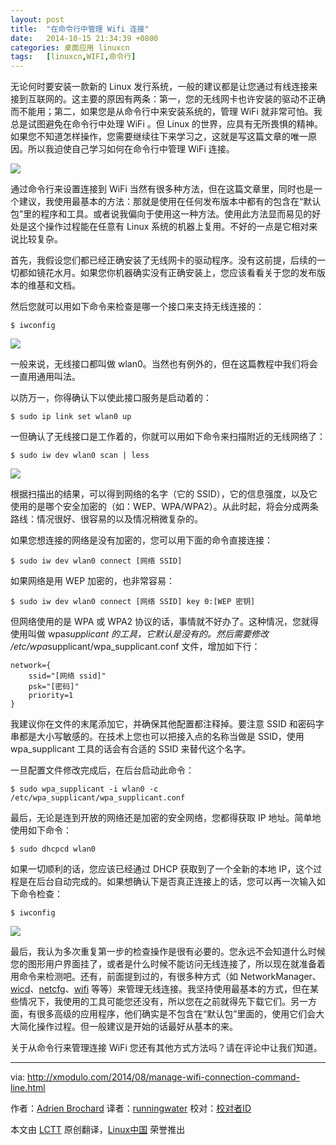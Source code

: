 ```yaml
---
layout: post
title:	"在命令行中管理 Wifi 连接"
date:	2014-10-15 21:34:39 +0800 
categories:	桌面应用 linuxcn 
tags:	[linuxcn,WIFI,命令行]
---
```



无论何时要安装一款新的 Linux 发行系统，一般的建议都是让您通过有线连接来接到互联网的。这主要的原因有两条：第一，您的无线网卡也许安装的驱动不正确而不能用；第二，如果您是从命令行中来安装系统的，管理 WiFi 就非常可怕。我总是试图避免在命令行中处理 WiFi 。但 Linux 的世界，应具有无所畏惧的精神。如果您不知道怎样操作，您需要继续往下来学习之，这就是写这篇文章的唯一原因。所以我迫使自己学习如何在命令行中管理 WiFi 连接。


![](/Asserts/Images//attachment/album/201410/15/213452kymvmph5phl9ljjl.png)


通过命令行来设置连接到 WiFi 当然有很多种方法，但在这篇文章里，同时也是一个建议，我使用最基本的方法：那就是使用在任何发布版本中都有的包含在“默认包”里的程序和工具。或者说我偏向于使用这一种方法。使用此方法显而易见的好处是这个操作过程能在任意有 Linux 系统的机器上复用。不好的一点是它相对来说比较复杂。


首先，我假设您们都已经正确安装了无线网卡的驱动程序。没有这前提，后续的一切都如镜花水月。如果您你机器确实没有正确安装上，您应该看看关于您的发布版本的维基和文档。


然后您就可以用如下命令来检查是哪一个接口来支持无线连接的：



```
$ iwconfig

```

![](/Asserts/Images//attachment/album/201410/15/213057mpwiw9pw9fsipws4.jpg)


一般来说，无线接口都叫做 wlan0。当然也有例外的，但在这篇教程中我们将会一直用通用叫法。


以防万一，你得确认下以使此接口服务是启动着的：



```
$ sudo ip link set wlan0 up

```

一但确认了无线接口是工作着的，你就可以用如下命令来扫描附近的无线网络了：



```
$ sudo iw dev wlan0 scan | less 

```

![](/Asserts/Images//attachment/album/201410/15/213457euqbiqibebezo0yu.jpg)


根据扫描出的结果，可以得到网络的名字（它的 SSID），它的信息强度，以及它使用的是哪个安全加密的（如：WEP、WPA/WPA2）。从此时起，将会分成两条路线：情况很好、很容易的以及情况稍微复杂的。


如果您想连接的网络是没有加密的，您可以用下面的命令直接连接：



```
$ sudo iw dev wlan0 connect [网络 SSID]

```

如果网络是用 WEP 加密的，也非常容易：



```
$ sudo iw dev wlan0 connect [网络 SSID] key 0:[WEP 密钥]

```

但网络使用的是 WPA 或 WPA2 协议的话，事情就不好办了。这种情况，您就得使用叫做 wpa*supplicant 的工具，它默认是没有的。然后需要修改 /etc/wpa*supplicant/wpa\_supplicant.conf 文件，增加如下行：



```
network={
    ssid="[网络 ssid]"
    psk="[密码]"
    priority=1
}

```

我建议你​​在文件的末尾添加它，并确保其他配置都注释掉。要注意 SSID 和密码字串都是大小写敏感的。在技术上您也可以把接入点的名称当做是 SSID，使用 wpa\_supplicant 工具的话会有合适的 SSID 来替代这个名字。


一旦配置文件修改完成后，在后台启动此命令：



```
$ sudo wpa_supplicant -i wlan0 -c /etc/wpa_supplicant/wpa_supplicant.conf

```

最后，无论是连到开放的网络还是加密的安全网络，您都得获取 IP 地址。简单地使用如下命令：



```
$ sudo dhcpcd wlan0

```

如果一切顺利的话，您应该已经通过 DHCP 获取到了一个全新的本地 IP，这个过程是在后台自动完成的。如果想确认下是否真正连接上的话，您可以再一次输入如下命令检查：



```
$ iwconfig

```

![](/Asserts/Images//attachment/album/201410/15/213501zpb7zlrtrbaaaenp.jpg)


最后，我认为多次重复第一步的检查操作是很有必要的。您永远不会知道什么时候您的图形用户界面挂了，或者是什么时候不能访问无线连接了，所以现在就准备着用命令来检测吧。还有，前面提到过的，有很多种方式（如 NetworkManager、[wicd](http://wicd.sourceforge.net/)、[netcfg](https://www.archlinux.org/netcfg/)、[wifi](https://github.com/rockymeza/wifi) 等等）来管理无线连接。我坚持使用最基本的方式，但在某些情况下，我使用的工具可能您还没有，所以您在之前就得先下载它们。另一方面，有很多高级的应用程序，他们确实是不包含在“默认包”里面的，使用它们会大大简化操作过程。但一般建议是开始的话最好从基本的来。


关于从命令行来管理连接 WiFi 您还有其他方式方法吗？请在评论中让我们知道。




---


via: <http://xmodulo.com/2014/08/manage-wifi-connection-command-line.html>


作者：[Adrien Brochard](http://xmodulo.com/author/adrien) 译者：[runningwater](https://github.com/runningwater) 校对：[校对者ID](https://github.com/%E6%A0%A1%E5%AF%B9%E8%80%85ID)


本文由 [LCTT](https://github.com/LCTT/TranslateProject) 原创翻译，[Linux中国](http://linux.cn/) 荣誉推出
